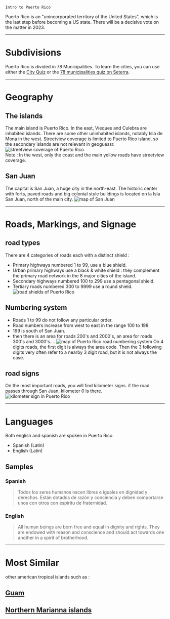 `Intro to Puerto Rico`

Puerto Rico is an "unincorporated territory of the United States", which is the last step before becoming a US state. There will be a decisive vote on the matter in 2023.

---

# Subdivisions

Puerto Rico is divided in 78 Municipalities.
<CountryMap code="PRI" scale="8000" />
To learn the cities, you can use either the [City Quiz](https://super-duper.fr/country/quizz_cities_en.php) or the [78 municipalities quiz on Seterra](https://www.geoguessr.com/seterra/en/vgp/3550).

---

# Geography

## The islands

The main island is Puerto Rico. In the east, Vieques and Culebra are inhabited islands. There are some other uninhabited islands, notably Isla de Mona in the west. Streetview coverage is limited to Puerto Rico island, so the secondary islands are not relevant in geoguessr.
<img src="/img/PRI/streetview.png" alt="streetview coverage of Puerto Rico" />  
Note : In the west, only the coast and the main yellow roads have streetview coverage.

## San Juan

The capital is San Juan, a huge city in the north-east. The historic center with forts, paved roads and big colonial style buildings is located on la Isla San Juan, north of the main city.
<img src="/img/PRI/sanjuan.png" alt="map of San Juan" />

---

# Roads, Markings, and Signage

## road types

There are 4 categories of roads each with a distinct shield :

- Primary highways numbered 1 to 99, use a blue shield.
- Urban primary highways use a black & white shield : they complement the primary road network in the 8 major cities of the island.
- Secondary highways numbered 100 to 299 use a pentagonal shield.
- Tertiary roads numbered 300 to 9999 use a round shield.
  <img src="/img/PRI/shields.png" alt="road shields of Puerto Rico" />

## Numbering system

- Roads 1 to 99 do not follow any particular order.
- Road numbers increase from west to east in the range 100 to 198.
- 199 is south of San Juan.
- then there is an area for roads 200's and 2000's, an area for roads 300's and 3000's....
  <img src="/img/PRI/roads.png" alt="map of Puerto Rico road numbering system"/>
  On 4 digits roads, the first digit is always the area code. Then the 3 following digits very often refer to a nearby 3 digit road, but it is not always the case.

## road signs

On the most important roads, you will find kilometer signs. if the road passes through San Juan, kilometer 0 is there.  
<img src="/img/MYS/kilometrage.png" alt="kilometer sign in Puerto Rico" />

---

# Languages

Both english and spanish are spoken in Puerto Rico.

- Spanish (Latin)
- English (Latin)

## Samples

### Spanish

> Todos los seres humanos nacen libres e iguales en dignidad y derechos. Están dotados de razón y conciencia y deben comportarse unos con otros con espíritu de fraternidad.

### English

> All human beings are born free and equal in dignity and rights. They are endowed with reason and conscience and should act towards one another in a spirit of brotherhood.

---

# Most Similar

other american tropical islands such as :

## [Guam](/countries/GUM)

## [Northern Marianna islands](/countries/MNP)
